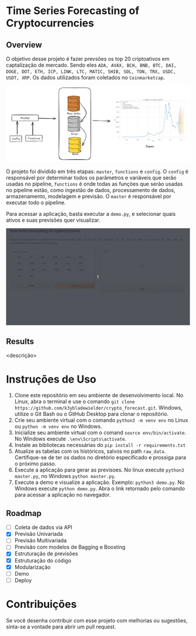 # Time Series Forecasting of Cryptocurrencies

## Overview
O objetivo desse projeto é fazer prevsões os top 20 criptoativos em captalização de mercado. Sendo eles ```ADA, AVAX, BCH, BNB, BTC, DAI, DOGE, DOT, ETH, ICP, LINK, LTC, MATIC, SHIB, SOL, TON, TRX, USDC, USDT, XRP```. Os dados utilizados foram coletados no ```Coinmarketcap```.

<img src="framework.png">

O projeto foi dividido em três etapas: ```master```, ```functions``` e ```config```. O ```config``` é responsável por determinar todos os parâmetros e variáveis que serão usadas no pipeline, ```functions``` é onde todas as funções que serão usadas no pipeline estão, como ingestão de dados, processamento de dados, armazenamento, modelagem e previsão. O ```master``` é responsável por executar todo o pipeline.

Para acessar a aplicação, basta executar a ```demo.py```, e selecionar quais ativos e suas previsões quer visualizar.

<img src="demo.gif"> 

## Results
<descrição>

# Instruções de Uso
1. Clone este repositório em seu ambiente de desenvolvimento local. No Linux, abra o terminal e use o comando `git clone https://github.com/k3ybladewielder/crypto_forecast.git`. Windows, utilize o Git Bash ou o GitHub Desktop para clonar o repositório.
2. Crie seu ambiente virtual com o comando ```python3 -m venv env``` no Linux ou `python -m venv env` no Windows.
3. Inicialize seu ambiente virtual com o comand ```source env/bin/activate```. No Windows execute `.\env\Scripts\activate`.
4. Instale as bibliotecas necessárias do ```pip install -r requirements.txt```
5. Atualize as tabelas com os históricos, salvos no path `raw_data`. Certifique-se de ter os dados no diretório especificado e prossiga para o próximo passo.
6. Execute a aplicação para gerar as previsoes. No linux execute ```python3 master.py```, no Windows `python master.py`.
7. Execute a demo e visualize a aplicação. Exemplo: ```python3 demo.py```. No Windows execute `python demo.py`. Abra o link retornado pelo comando para acessar a aplicação no navegador.

## Roadmap
- [ ] Coleta de dados via API
- [X] Previsão Univariada
- [ ] Previsão Multivariada
- [ ] Previsão com modelos de Bagging e Boosting
- [X] Estruturação de previsões
- [X] Estruturação do código
- [X] Modularização
- [ ] Demo
- [ ] Deploy

# Contribuições
Se você desenha contribuir com esse projeto com melhorias ou sugestões, sinta-se a vontade para abrir um pull request.


